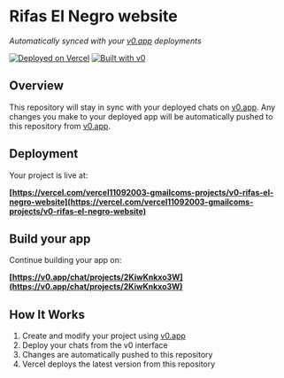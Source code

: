 # Rifas El Negro website

*Automatically synced with your [v0.app](https://v0.app) deployments*

[![Deployed on Vercel](https://img.shields.io/badge/Deployed%20on-Vercel-black?style=for-the-badge&logo=vercel)](https://vercel.com/vercel11092003-gmailcoms-projects/v0-rifas-el-negro-website)
[![Built with v0](https://img.shields.io/badge/Built%20with-v0.app-black?style=for-the-badge)](https://v0.app/chat/projects/2KiwKnkxo3W)

## Overview

This repository will stay in sync with your deployed chats on [v0.app](https://v0.app).
Any changes you make to your deployed app will be automatically pushed to this repository from [v0.app](https://v0.app).

## Deployment

Your project is live at:

**[https://vercel.com/vercel11092003-gmailcoms-projects/v0-rifas-el-negro-website](https://vercel.com/vercel11092003-gmailcoms-projects/v0-rifas-el-negro-website)**

## Build your app

Continue building your app on:

**[https://v0.app/chat/projects/2KiwKnkxo3W](https://v0.app/chat/projects/2KiwKnkxo3W)**

## How It Works

1. Create and modify your project using [v0.app](https://v0.app)
2. Deploy your chats from the v0 interface
3. Changes are automatically pushed to this repository
4. Vercel deploys the latest version from this repository